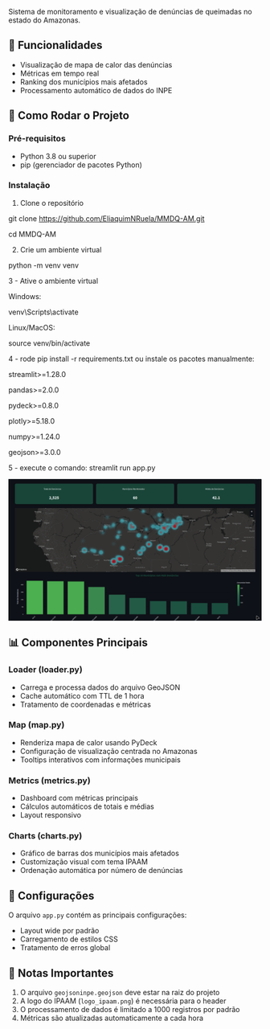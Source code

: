 Sistema de monitoramento e visualização de denúncias de queimadas no estado do Amazonas.

## 🌳 Funcionalidades

- Visualização de mapa de calor das denúncias
- Métricas em tempo real
- Ranking dos municípios mais afetados
- Processamento automático de dados do INPE

## 🚀 Como Rodar o Projeto

### Pré-requisitos

- Python 3.8 ou superior
- pip (gerenciador de pacotes Python)

### Instalação

1. Clone o repositório

git clone https://github.com/EliaquimNRuela/MMDQ-AM.git

cd MMDQ-AM

2. Crie um ambiente virtual
   
python -m venv venv

3 - Ative o ambiente virtual

Windows:

venv\Scripts\activate

Linux/MacOS:

source venv/bin/activate

4  - rode pip install -r requirements.txt ou instale os pacotes manualmente:

streamlit>=1.28.0

pandas>=2.0.0

pydeck>=0.8.0

plotly>=5.18.0

numpy>=1.24.0

geojson>=3.0.0

5 - execute o comando:
streamlit run app.py



<div align="center">
  <div style="display: flex; flex-direction: row; gap: 10px; flex-wrap: wrap; justify-content: center;">
    <img src="preview.png"/>
  </div>
</div>


## 📊 Componentes Principais

### Loader (loader.py)
- Carrega e processa dados do arquivo GeoJSON
- Cache automático com TTL de 1 hora
- Tratamento de coordenadas e métricas

### Map (map.py)
- Renderiza mapa de calor usando PyDeck
- Configuração de visualização centrada no Amazonas
- Tooltips interativos com informações municipais

### Metrics (metrics.py)
- Dashboard com métricas principais
- Cálculos automáticos de totais e médias
- Layout responsivo

### Charts (charts.py)
- Gráfico de barras dos municípios mais afetados
- Customização visual com tema IPAAM
- Ordenação automática por número de denúncias

## 🔧 Configurações

O arquivo `app.py` contém as principais configurações:
- Layout wide por padrão
- Carregamento de estilos CSS
- Tratamento de erros global

## 📝 Notas Importantes

1. O arquivo `geojsoninpe.geojson` deve estar na raiz do projeto
2. A logo do IPAAM (`logo_ipaam.png`) é necessária para o header
3. O processamento de dados é limitado a 1000 registros por padrão
4. Métricas são atualizadas automaticamente a cada hora
